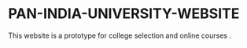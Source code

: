 # PAN-INDIA-UNIVERSITY-WEBSITE
This website is a prototype for college selection and online courses .
